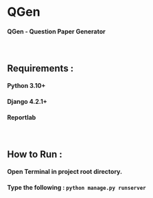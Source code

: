 # **QGen**
#### QGen - Question Paper Generator
<br>

## Requirements :
#### Python 3.10+
#### Django 4.2.1+
#### Reportlab
<br>

## How to Run :
#### Open Terminal in project root directory.
#### Type the following : `python manage.py runserver`
<br>

